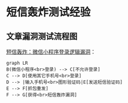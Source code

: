 # 短信轰炸测试经验

## 文章漏洞测试流程图

[短信轰炸：微信小程序登录逻辑漏洞](./短信轰炸：微信小程序登录逻辑漏洞.md)：

```mermaid
graph LR
B(微信小程序<br>登录) --> C[不允许登录] 
C --> D[使用其它手机号<br>登录]
D --> |输入手机号<br>图形验证码|E[发送短信验证码]
E --> F[抓包重发]
F --> G[获得<br>短信轰炸漏洞]

```



